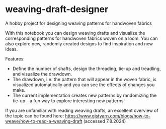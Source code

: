 # weaving-draft-designer
A hobby project for designing weaving patterns for handwoven fabrics

With this notebook you can design weaving drafts and visualize the corresponding patterns for handwoven fabrics woven on a loom. You can also explore new, randomly created designs to find inspiration and new ideas.

Features:
  * Define the number of shafts, design the threading, tie-up and treadling, and visualize the drawdown.
  * The drawdown, i.e. the pattern that will appear in the woven fabric, is visualized automatically and you can see the effects of changes you make.
  * The current implementation creates new patterns by randomizing the tie-up - a fun way to explore interesting new patterns!
		
If you are unfamiliar with reading weaving drafts, an excellent overview of the topic can be found here: https://www.gistyarn.com/blogs/how-to-weave/how-to-read-a-weaving-draft (accessed 7.8.2024)
